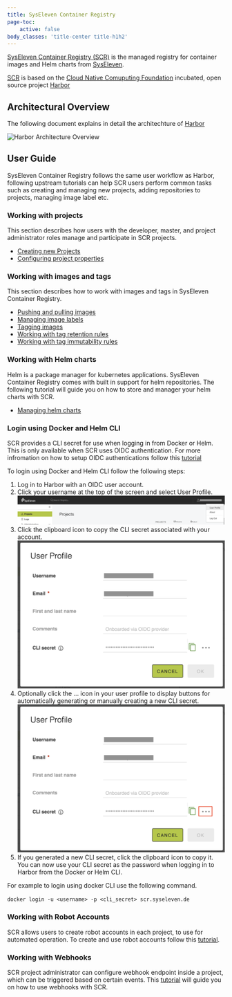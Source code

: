 ```yaml
---
title: SysEleven Container Registry
page-toc:
    active: false
body_classes: 'title-center title-h1h2'
---
```


[SysEleven Container Registry (SCR)](https://scr.syseleven.de) is the managed registry for container images and Helm charts from [SysEleven](https://www.syseleven.de).

[SCR](https://scr.syseleven.de) is based on the [Cloud Native Comuputing Foundation](https://cncf.io) incubated, open source project [Harbor](https://goharbor.io/)


## Architectural Overview

The following document explains in detail the architechture of [Harbor](https://goharbor.io/)

![Harbor Architecture Overview](https://github.com/goharbor/harbor/wiki/Architecture-Overview-of-Harbor)

## User Guide

SysEleven Container Registry follows the same user workflow as Harbor, following upstream tutorials can help SCR users
perform common tasks such as creating and managing new projects, adding repositories to projects, managing image label etc.

### Working with projects

This section describes how users with the developer, master, and project administrator roles manage and participate in SCR projects.

- [Creating new Projects](https://github.com/goharbor/harbor/blob/master/docs/1.10/working_with_projects/create_projects.md)
- [Configuring project properties](https://github.com/goharbor/harbor/blob/master/docs/1.10/working_with_projects/project_configuration.md)

### Working with images and tags

This section describes how to work with images and tags in SysEleven Container Registry.

- [Pushing and pulling images](https://github.com/goharbor/harbor/blob/master/docs/1.10/working_with_projects/pulling_pushing_images.md)
- [Managing image labels](https://github.com/goharbor/harbor/blob/master/docs/1.10/working_with_projects/create_labels.md)
- [Tagging images](https://github.com/goharbor/harbor/blob/master/docs/1.10/working_with_projects/retagging_images.md)
- [Working with tag retention rules](https://github.com/goharbor/harbor/blob/master/docs/1.10/working_with_projects/create_tag_retention_rules.md)
- [Working with tag immutability rules](https://github.com/goharbor/harbor/blob/master/docs/1.10/working_with_projects/create_tag_immutability_rules.md)

### Working with Helm charts

Helm is a package manager for kubernetes applications. SysEleven Container Registry comes with built in support for helm repositories.
The following tutorial will guide you on how to store and manager your helm charts with SCR.

- [Managing helm charts](https://github.com/goharbor/harbor/blob/master/docs/1.10/working_with_projects/managing_helm_charts.md)

### Login using Docker and Helm CLI

SCR provides a CLI secret for use when logging in from Docker or Helm. This is only available when SCR uses OIDC authentication.
For more infromation on how to setup OIDC authentications follow this [tutorial](https://github.com/goharbor/harbor/blob/master/docs/1.10/administration/configure_authentication/oidc_auth.md#configure-oidc-provider-authentication)

To login using Docker and Helm CLI follow the following steps:

1) Log in to Harbor with an OIDC user account.
2) Click your username at the top of the screen and select User Profile.
![SCR user profile](harbor-1.png)
3) Click the clipboard icon to copy the CLI secret associated with your account.
![SCR copy secret](harbor-2.png)
4) Optionally click the ... icon in your user profile to display buttons for automatically generating or manually creating a new CLI secret.
![SCR generate secret](harbor-3.png)
5) If you generated a new CLI secret, click the clipboard icon to copy it.
You can now use your CLI secret as the password when logging in to Harbor from the Docker or Helm CLI.

For example to login using docker CLI use the following command.

`docker login -u <username> -p <cli_secret> scr.syseleven.de`

### Working with Robot Accounts

SCR allows users to create robot accounts in each project, to use for automated operation. To create and use robot accounts follow this [tutorial](https://github.com/goharbor/harbor/blob/master/docs/1.10/working_with_projects/create_robot_accounts.md).

### Working with Webhooks

SCR project administrator can configure webhook endpoint inside a project, which can be triggered based on certain events. This [tutorial](https://github.com/goharbor/harbor/blob/master/docs/1.10/working_with_projects/configure_webhooks.md#configure-webhook-notifications) will guide you on how
 to use webhooks with SCR.
